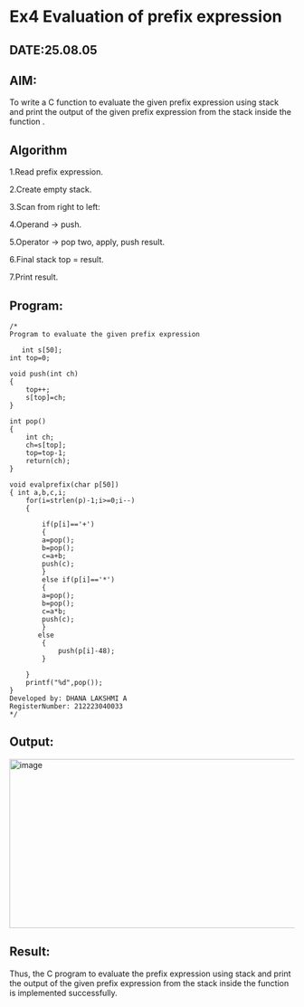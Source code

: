 # Ex4 Evaluation of prefix expression
## DATE:25.08.05
## AIM:
To write a C function to evaluate the given prefix expression using stack and print the output of the given prefix expression from the stack inside the function . 

## Algorithm
1.Read prefix expression.

2.Create empty stack.

3.Scan from right to left:

4.Operand → push.

5.Operator → pop two, apply, push result.

6.Final stack top = result.

7.Print result. 
  

## Program:
```
/*
Program to evaluate the given prefix expression

   int s[50];
int top=0;

void push(int ch)
{
	top++;
	s[top]=ch;
}

int pop()
{
	int ch;
	ch=s[top];
	top=top-1;
	return(ch);
}

void evalprefix(char p[50])
{ int a,b,c,i;
    for(i=strlen(p)-1;i>=0;i--)
	{
		
		if(p[i]=='+')
		{
		a=pop();
		b=pop();
		c=a+b;
		push(c);
		}
		else if(p[i]=='*')
		{
		a=pop();
		b=pop();
		c=a*b;
		push(c);
		}
	   else
		{
			push(p[i]-48);
		}
			
	}
	printf("%d",pop());
}
Developed by: DHANA LAKSHMI A
RegisterNumber: 212223040033 
*/
```

## Output:

<img width="1158" height="299" alt="image" src="https://github.com/user-attachments/assets/1cb667e9-e6e0-45a5-beee-7cc7f5291d5c" />


## Result:
Thus, the C program to evaluate the prefix expression using stack and print the output of the given prefix expression from the stack inside the function is implemented successfully.
